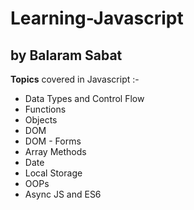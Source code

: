 # Learning-Javascript 
**by Balaram Sabat**
---
**Topics** covered in Javascript :-
- Data Types and Control Flow
- Functions
- Objects
- DOM
- DOM - Forms
- Array Methods
- Date
- Local Storage
- OOPs
- Async JS and ES6
